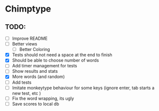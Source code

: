 # Chimptype

## TODO:
- [ ] Improve README
- [ ] Better views
  - [ ] Better Coloring
- [X] Tests should not need a space at the end to finish
- [X] Should be able to choose number of words 
- [ ] Add timer management for tests
- [ ] Show results and stats
- [X] More words (and random)
- [ ] Add tests
- [ ] Imitate monkeytype behaviour for some keys (ignore enter, tab starts a new test, etc )
- [ ] Fix the word wrapping, its ugly
- [ ] Save scores to local db
